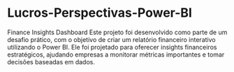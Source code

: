 # Lucros-Perspectivas-Power-BI
Finance Insights Dashboard Este projeto foi desenvolvido como parte de um desafio prático, com o objetivo de criar um relatório financeiro interativo utilizando o Power BI. Ele foi projetado para oferecer insights financeiros estratégicos, ajudando empresas a monitorar métricas importantes e tomar decisões baseadas em dados.
